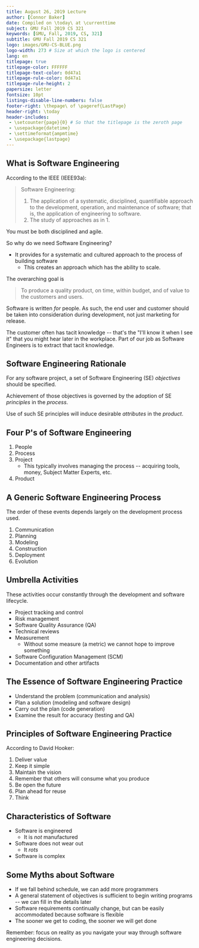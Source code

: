 ```yaml
---
title: August 26, 2019 Lecture
author: [Connor Baker]
date: Compiled on \today\ at \currenttime
subject: GMU Fall 2019 CS 321
keywords: [GMU, Fall, 2019, CS, 321]
subtitle: GMU Fall 2019 CS 321
logo: images/GMU-CS-BLUE.png
logo-width: 273 # Size at which the logo is centered
lang: en
titlepage: true
titlepage-color: FFFFFF
titlepage-text-color: 0d47a1
titlepage-rule-color: 0d47a1
titlepage-rule-height: 2
papersize: letter
fontsize: 10pt
listings-disable-line-numbers: false
footer-right: \thepage\ of \pageref{LastPage}
header-right: \today
header-includes:
 - \setcounter{page}{0} # So that the titlepage is the zeroth page
 - \usepackage{datetime}
 - \settimeformat{ampmtime}
 - \usepackage{lastpage}
---
```


## What is Software Engineering

According to the IEEE (IEEE93a):

> Software Engineering:
>
> 1. The application of a systematic, disciplined, quantifiable approach to the development, operation, and maintenance of software; that is, the application of engineering to software.
> 2. The study of approaches as in 1.

You must be both disciplined and agile.

So why do we need Software Engineering?

+ It provides for a systematic and cultured approach to the process of building software
  + This creates an approach which has the ability to scale.

The overarching goal is

> To produce a quality product, on time, within budget, and of value to the customers and users.

Software is written *for* people. As such, the end user and customer should be taken into consideration during development, not just marketing for release.

The customer often has tacit knowledge -- that's the "I'll know it when I see it" that you might hear later in the workplace. Part of our job as Software Engineers is to extract that tacit knowledge.

## Software Engineering Rationale

For any software project, a set of Software Engineering (SE) *objectives* should be specified.

Achievement of those objectives is governed by the adoption of SE *principles* in the *process*.

Use of such SE principles will induce desirable *attributes* in the *product*.

## Four P's of Software Engineering

1. People
2. Process
3. Project
   + This typically involves managing the process -- acquiring tools, money, Subject Matter Experts, etc.
4. Product

## A Generic Software Engineering Process

The order of these events depends largely on the development process used.

1. Communication
2. Planning
3. Modeling
4. Construction
5. Deployment
6. Evolution

## Umbrella Activities

These activities occur constantly through the development and software lifecycle.

+ Project tracking and control
+ Risk management
+ Software Quality Assurance (QA)
+ Technical reviews
+ Measurement
  + Without some measure (a metric) we cannot hope to improve something
+ Software Configuration Management (SCM)
+ Documentation and other artifacts

## The Essence of Software Engineering Practice

+ Understand the problem (communication and analysis)
+ Plan a solution (modeling and software design)
+ Carry out the plan (code generation)
+ Examine the result for accuracy (testing and QA)

## Principles of Software Engineering Practice

According to David Hooker:

1. Deliver value
2. Keep it simple
3. Maintain the vision
4. Remember that others will consume what you produce
5. Be open the future
6. Plan ahead for reuse
7. Think

## Characteristics of Software

+ Software is engineered
  + It is *not* manufactured
+ Software does not wear out
  + It *rots*
+ Software is complex

## Some Myths about Software

+ If we fall behind schedule, we can add more programmers
+ A general statement of objectives is sufficient to begin writing programs -- we can fill in the details later
+ Software requirements continually change, but can be easily accommodated because software is flexible
+ The sooner we get to coding, the sooner we will get done

Remember: focus on reality as you navigate your way through software engineering decisions.
